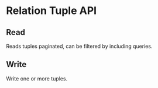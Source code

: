 # Relation Tuple API

## Read

Reads tuples paginated, can be filtered by including queries.

## Write

Write one or more tuples.
